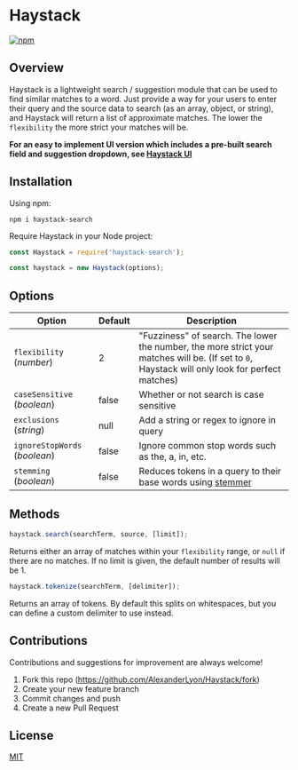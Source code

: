 # Haystack
[![npm](https://img.shields.io/npm/v/haystack-search.svg?style=flat-square)](https://www.npmjs.com/package/haystack-search)

## Overview
Haystack is a lightweight search / suggestion module that can be used to find similar matches to a word. Just provide a way for your users to enter their query and the source data to search (as an array, object, or string), and Haystack will return a list of approximate matches. The lower the `flexibility` the more strict your matches will be.

**For an easy to implement UI version which includes a pre-built search field and suggestion dropdown, see [Haystack UI](https://github.com/AlexanderLyon/Haystack-UI "Haystack UI")**

## Installation
Using npm:
```shell
npm i haystack-search
```

Require Haystack in your Node project:
```javascript
const Haystack = require('haystack-search');
```
```javascript
const haystack = new Haystack(options);
```

## Options
| Option      | Default     | Description |
| ----------- | ----------- | ----------- |
| `flexibility` (*number*)      | 2       | "Fuzziness" of search. The lower the number, the more strict your matches will be. (If set to `0`, Haystack will only look for perfect matches) |
| `caseSensitive` (*boolean*)   | false        | Whether or not search is case sensitive |
| `exclusions` (*string*)   | null        | Add a string or regex to ignore in query |
| `ignoreStopWords` (*boolean*)   | false        | Ignore common stop words such as the, a, in, etc. |
| `stemming` (*boolean*)   | false        | Reduces tokens in a query to their base words using [stemmer](https://github.com/words/stemmer "stemmer") |


## Methods
```javascript
haystack.search(searchTerm, source, [limit]);
```

Returns either an array of matches within your `flexibility` range, or `null` if there are no matches. If no limit is given, the default number of results will be 1.

```javascript
haystack.tokenize(searchTerm, [delimiter]);
```

Returns an array of tokens. By default this splits on whitespaces, but you can define a custom delimiter to use instead.

## Contributions

Contributions and suggestions for improvement are always welcome!

1. Fork this repo (<https://github.com/AlexanderLyon/Haystack/fork>)
2. Create your new feature branch
3. Commit changes and push
4. Create a new Pull Request

## License

[MIT](https://github.com/AlexanderLyon/Haystack/blob/master/LICENSE "MIT License")
